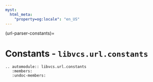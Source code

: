 ```yaml
---
myst:
  html_meta:
    "property=og:locale": "en_US"
---
```

(url-parser-constants)=

# Constants - `libvcs.url.constants`

```{eval-rst}
.. automodule:: libvcs.url.constants
   :members:
   :undoc-members:
```
